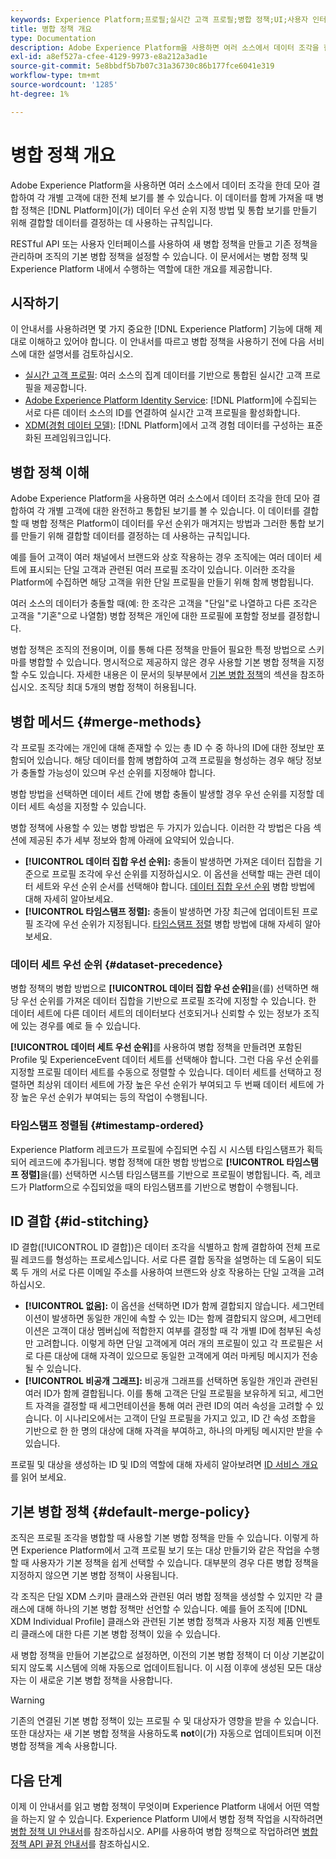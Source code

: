 ```yaml
---
keywords: Experience Platform;프로필;실시간 고객 프로필;병합 정책;UI;사용자 인터페이스;타임스탬프 정렬;데이터 세트 우선 순위
title: 병합 정책 개요
type: Documentation
description: Adobe Experience Platform을 사용하면 여러 소스에서 데이터 조각을 한데 모아 결합하여 개별 고객에 대한 전체 보기를 볼 수 있습니다. 이 데이터를 결합할 때 병합 정책은 Platform이 데이터를 우선 순위가 매겨지는 방법과 어떤 데이터를 결합하여 통합 보기를 생성할 것인지 결정하는 데 사용하는 규칙입니다.
exl-id: a8ef527a-cfee-4129-9973-e8a212a3ad1e
source-git-commit: 5e8bbdf5b7b07c31a36730c86b177fce6041e319
workflow-type: tm+mt
source-wordcount: '1285'
ht-degree: 1%

---
```


# 병합 정책 개요

Adobe Experience Platform을 사용하면 여러 소스에서 데이터 조각을 한데 모아 결합하여 각 개별 고객에 대한 전체 보기를 볼 수 있습니다. 이 데이터를 함께 가져올 때 병합 정책은 [!DNL Platform]이(가) 데이터 우선 순위 지정 방법 및 통합 보기를 만들기 위해 결합할 데이터를 결정하는 데 사용하는 규칙입니다.

RESTful API 또는 사용자 인터페이스를 사용하여 새 병합 정책을 만들고 기존 정책을 관리하며 조직의 기본 병합 정책을 설정할 수 있습니다. 이 문서에서는 병합 정책 및 Experience Platform 내에서 수행하는 역할에 대한 개요를 제공합니다.

## 시작하기

이 안내서를 사용하려면 몇 가지 중요한 [!DNL Experience Platform] 기능에 대해 제대로 이해하고 있어야 합니다. 이 안내서를 따르고 병합 정책을 사용하기 전에 다음 서비스에 대한 설명서를 검토하십시오.

* [실시간 고객 프로필](../home.md): 여러 소스의 집계 데이터를 기반으로 통합된 실시간 고객 프로필을 제공합니다.
* [Adobe Experience Platform Identity Service](../../identity-service/home.md): [!DNL Platform]에 수집되는 서로 다른 데이터 소스의 ID를 연결하여 실시간 고객 프로필을 활성화합니다.
* [XDM(경험 데이터 모델)](../../xdm/home.md): [!DNL Platform]에서 고객 경험 데이터를 구성하는 표준화된 프레임워크입니다.

## 병합 정책 이해

Adobe Experience Platform을 사용하면 여러 소스에서 데이터 조각을 한데 모아 결합하여 각 개별 고객에 대한 완전하고 통합된 보기를 볼 수 있습니다. 이 데이터를 결합할 때 병합 정책은 Platform이 데이터를 우선 순위가 매겨지는 방법과 그러한 통합 보기를 만들기 위해 결합할 데이터를 결정하는 데 사용하는 규칙입니다.

예를 들어 고객이 여러 채널에서 브랜드와 상호 작용하는 경우 조직에는 여러 데이터 세트에 표시되는 단일 고객과 관련된 여러 프로필 조각이 있습니다. 이러한 조각을 Platform에 수집하면 해당 고객을 위한 단일 프로필을 만들기 위해 함께 병합됩니다.

여러 소스의 데이터가 충돌할 때(예: 한 조각은 고객을 &quot;단일&quot;로 나열하고 다른 조각은 고객을 &quot;기혼&quot;으로 나열함) 병합 정책은 개인에 대한 프로필에 포함할 정보를 결정합니다.

병합 정책은 조직의 전용이며, 이를 통해 다른 정책을 만들어 필요한 특정 방법으로 스키마를 병합할 수 있습니다. 명시적으로 제공하지 않은 경우 사용할 기본 병합 정책을 지정할 수도 있습니다. 자세한 내용은 이 문서의 뒷부분에서 [기본 병합 정책](#default-merge-policy)의 섹션을 참조하십시오. 조직당 최대 5개의 병합 정책이 허용됩니다.

## 병합 메서드 {#merge-methods}

각 프로필 조각에는 개인에 대해 존재할 수 있는 총 ID 수 중 하나의 ID에 대한 정보만 포함되어 있습니다. 해당 데이터를 함께 병합하여 고객 프로필을 형성하는 경우 해당 정보가 충돌할 가능성이 있으며 우선 순위를 지정해야 합니다.

병합 방법을 선택하면 데이터 세트 간에 병합 충돌이 발생할 경우 우선 순위를 지정할 데이터 세트 속성을 지정할 수 있습니다.

병합 정책에 사용할 수 있는 병합 방법은 두 가지가 있습니다. 이러한 각 방법은 다음 섹션에 제공된 추가 세부 정보와 함께 아래에 요약되어 있습니다.

* **[!UICONTROL 데이터 집합 우선 순위]:** 충돌이 발생하면 가져온 데이터 집합을 기준으로 프로필 조각에 우선 순위를 지정하십시오. 이 옵션을 선택할 때는 관련 데이터 세트와 우선 순위 순서를 선택해야 합니다. [데이터 집합 우선 순위](#dataset-precedence) 병합 방법에 대해 자세히 알아보세요.
* **[!UICONTROL 타임스탬프 정렬]:** 충돌이 발생하면 가장 최근에 업데이트된 프로필 조각에 우선 순위가 지정됩니다. [타임스탬프 정렬](#timestamp-ordered) 병합 방법에 대해 자세히 알아보세요.

### 데이터 세트 우선 순위 {#dataset-precedence}

병합 정책의 병합 방법으로 **[!UICONTROL 데이터 집합 우선 순위]**&#x200B;을(를) 선택하면 해당 우선 순위를 가져온 데이터 집합을 기반으로 프로필 조각에 지정할 수 있습니다. 한 데이터 세트에 다른 데이터 세트의 데이터보다 선호되거나 신뢰할 수 있는 정보가 조직에 있는 경우를 예로 들 수 있습니다.

**[!UICONTROL 데이터 세트 우선 순위]**&#x200B;를 사용하여 병합 정책을 만들려면 포함된 Profile 및 ExperienceEvent 데이터 세트를 선택해야 합니다. 그런 다음 우선 순위를 지정할 프로필 데이터 세트를 수동으로 정렬할 수 있습니다. 데이터 세트를 선택하고 정렬하면 최상위 데이터 세트에 가장 높은 우선 순위가 부여되고 두 번째 데이터 세트에 가장 높은 우선 순위가 부여되는 등의 작업이 수행됩니다.

### 타임스탬프 정렬됨 {#timestamp-ordered}

Experience Platform 레코드가 프로필에 수집되면 수집 시 시스템 타임스탬프가 획득되어 레코드에 추가됩니다. 병합 정책에 대한 병합 방법으로 **[!UICONTROL 타임스탬프 정렬]**&#x200B;을(를) 선택하면 시스템 타임스탬프를 기반으로 프로필이 병합됩니다. 즉, 레코드가 Platform으로 수집되었을 때의 타임스탬프를 기반으로 병합이 수행됩니다.

## ID 결합 {#id-stitching}

ID 결합([!UICONTROL ID 결합])은 데이터 조각을 식별하고 함께 결합하여 전체 프로필 레코드를 형성하는 프로세스입니다. 서로 다른 결합 동작을 설명하는 데 도움이 되도록 두 개의 서로 다른 이메일 주소를 사용하여 브랜드와 상호 작용하는 단일 고객을 고려하십시오.

* **[!UICONTROL 없음]:** 이 옵션을 선택하면 ID가 함께 결합되지 않습니다. 세그먼테이션이 발생하면 동일한 개인에 속할 수 있는 ID는 함께 결합되지 않으며, 세그먼테이션은 고객이 대상 멤버십에 적합한지 여부를 결정할 때 각 개별 ID에 첨부된 속성만 고려합니다. 이렇게 하면 단일 고객에게 여러 개의 프로필이 있고 각 프로필은 서로 다른 대상에 대해 자격이 있으므로 동일한 고객에게 여러 마케팅 메시지가 전송될 수 있습니다.
* **[!UICONTROL 비공개 그래프]:** 비공개 그래프를 선택하면 동일한 개인과 관련된 여러 ID가 함께 결합됩니다. 이를 통해 고객은 단일 프로필을 보유하게 되고, 세그먼트 자격을 결정할 때 세그먼테이션을 통해 여러 관련 ID의 여러 속성을 고려할 수 있습니다. 이 시나리오에서는 고객이 단일 프로필을 가지고 있고, ID 간 속성 조합을 기반으로 한 한 명의 대상에 대해 자격을 부여하고, 하나의 마케팅 메시지만 받을 수 있습니다.

프로필 및 대상을 생성하는 ID 및 ID의 역할에 대해 자세히 알아보려면 [ID 서비스 개요](../../identity-service/home.md)를 읽어 보세요.

## 기본 병합 정책 {#default-merge-policy}

조직은 프로필 조각을 병합할 때 사용할 기본 병합 정책을 만들 수 있습니다. 이렇게 하면 Experience Platform에서 고객 프로필 보기 또는 대상 만들기와 같은 작업을 수행할 때 사용자가 기본 정책을 쉽게 선택할 수 있습니다. 대부분의 경우 다른 병합 정책을 지정하지 않으면 기본 병합 정책이 사용됩니다.

각 조직은 단일 XDM 스키마 클래스와 관련된 여러 병합 정책을 생성할 수 있지만 각 클래스에 대해 하나의 기본 병합 정책만 선언할 수 있습니다. 예를 들어 조직에 [!DNL XDM Individual Profile] 클래스와 관련된 기본 병합 정책과 사용자 지정 제품 인벤토리 클래스에 대한 다른 기본 병합 정책이 있을 수 있습니다.

새 병합 정책을 만들어 기본값으로 설정하면, 이전의 기본 병합 정책이 더 이상 기본값이 되지 않도록 시스템에 의해 자동으로 업데이트됩니다. 이 시점 이후에 생성된 모든 대상자는 이 새로운 기본 병합 정책을 사용합니다.

>[!WARNING]
>
>기존의 연결된 기본 병합 정책이 있는 프로필 수 및 대상자가 영향을 받을 수 있습니다. 또한 대상자는 새 기본 병합 정책을 사용하도록 **not**&#x200B;이(가) 자동으로 업데이트되며 이전 병합 정책을 계속 사용합니다.

## 다음 단계

이제 이 안내서를 읽고 병합 정책이 무엇이며 Experience Platform 내에서 어떤 역할을 하는지 알 수 있습니다. Experience Platform UI에서 병합 정책 작업을 시작하려면 [병합 정책 UI 안내서](ui-guide.md)를 참조하십시오. API를 사용하여 병합 정책으로 작업하려면 [병합 정책 API 끝점 안내서](../api/merge-policies.md)를 참조하십시오.
